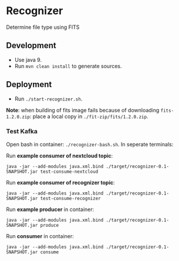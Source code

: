 Recognizer
===

Determine file type using FITS

Development
---
- Use java 9.
- Run `mvn clean install` to generate sources.

Deployment
---
- Run `./start-recognizer.sh`.

**Note**: when building of fits image fails because of downloading `fits-1.2.0.zip`: place a local copy in `./fit-zip/fits/1.2.0.zip`.

### Test Kafka
Open bash in container: `./recognizer-bash.sh`. In seperate terminals:

Run **example consumer of nextcloud topic**:
```
java -jar --add-modules java.xml.bind ./target/recognizer-0.1-SNAPSHOT.jar test-consume-nextcloud
```

Run **example consumer of recognizer topic**:
```
java -jar --add-modules java.xml.bind ./target/recognizer-0.1-SNAPSHOT.jar test-consume-recognizer
```

Run **example producer** in container:
```
java -jar --add-modules java.xml.bind ./target/recognizer-0.1-SNAPSHOT.jar produce
```

Run **consumer** in container:
```
java -jar --add-modules java.xml.bind ./target/recognizer-0.1-SNAPSHOT.jar consume
```

